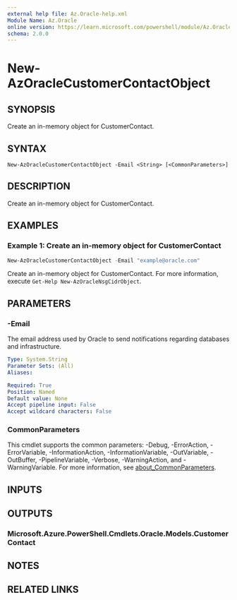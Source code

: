 ```yaml
---
external help file: Az.Oracle-help.xml
Module Name: Az.Oracle
online version: https://learn.microsoft.com/powershell/module/Az.Oracle/new-azoraclecustomercontactobject
schema: 2.0.0
---
```


# New-AzOracleCustomerContactObject

## SYNOPSIS
Create an in-memory object for CustomerContact.

## SYNTAX

```
New-AzOracleCustomerContactObject -Email <String> [<CommonParameters>]
```

## DESCRIPTION
Create an in-memory object for CustomerContact.

## EXAMPLES

### Example 1: Create an in-memory object for CustomerContact
```powershell
New-AzOracleCustomerContactObject -Email "example@oracle.com"
```

Create an in-memory object for CustomerContact.
For more information, execute `Get-Help New-AzOracleNsgCidrObject`.

## PARAMETERS

### -Email
The email address used by Oracle to send notifications regarding databases and infrastructure.

```yaml
Type: System.String
Parameter Sets: (All)
Aliases:

Required: True
Position: Named
Default value: None
Accept pipeline input: False
Accept wildcard characters: False
```

### CommonParameters
This cmdlet supports the common parameters: -Debug, -ErrorAction, -ErrorVariable, -InformationAction, -InformationVariable, -OutVariable, -OutBuffer, -PipelineVariable, -Verbose, -WarningAction, and -WarningVariable. For more information, see [about_CommonParameters](http://go.microsoft.com/fwlink/?LinkID=113216).

## INPUTS

## OUTPUTS

### Microsoft.Azure.PowerShell.Cmdlets.Oracle.Models.CustomerContact

## NOTES

## RELATED LINKS
